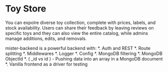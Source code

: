 <h1>Toy Store</h1>
You can expolre diverse toy collection, complete with prices, labels, and stock availability. Users can share their feedback by leaving reviews on specific toys and they can also view the entire catalog, while admins manage additions, edits, and removals.
<p><bold>mister-backend is a powerful backend with:</bold>
*. Auth and REST
*. Route splitting
*. Middlewares
*. Logger
*. Config
*. MongoDB filtering
*. MongoDB ObjectId
*. ( _id vs id ) - Pushing data into an array in a MongoDB document
*. Vanilla frontend as a driver for testing  
</p>
